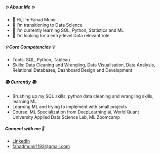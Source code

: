 ##### :sparkles: About Me :sparkles:
- 👋 Hi, I’m Fahad Munir
- 👀 I’m transitioning to Data Science
- 🌱 I’m currently learning SQL, Python, Statistics and ML
- 💞️ I’m looking for a entry-level Data relevant role

##### :bulb: Core Competencies :bulb:

- Tools: SQL, Python, Tableau
- Skills: Data Cleaning and Wrangling, Data Visualisation, Data Analysis, Relational Databases, Dashboard Design and Development

##### :books: Currently :books:

- Brushing up my SQL skills, python data cleaning and wrangling skills, learning ML
- Learning ML and trying to implement with small projects
- Course: ML Specialization from DeepLearning.ai, World Quant University Applied Data Science Lab, ML Zoomcamp

##### Connect with me :handshake:
- [LinkedIn](https:https://www.linkedin.com/in/fahad-munir-2404865b/)
- fahadmunir1192@gmail.com

<!---
Fahad1192/Fahad1192 is a ✨ special ✨ repository because its `README.md` (this file) appears on your GitHub profile.
You can click the Preview link to take a look at your changes.
--->
